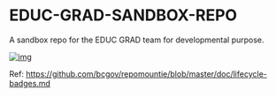 # EDUC-GRAD-SANDBOX-REPO
A sandbox repo for the EDUC GRAD team for developmental purpose.

[![img](https://img.shields.io/badge/Lifecycle-Experimental-339999)](https://github.com/bcgov/repomountie/blob/master/doc/lifecycle-badges.md)

Ref: https://github.com/bcgov/repomountie/blob/master/doc/lifecycle-badges.md
 